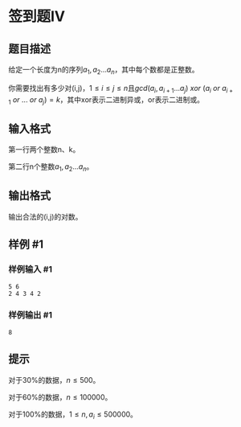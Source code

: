 # 签到题IV

## 题目描述

给定一个长度为n的序列$a_1,a_2...a_n$，其中每个数都是正整数。


你需要找出有多少对(i,j)，$1 \leq i \leq j \leq n$且$gcd(a_i,a_{i+1}...a_j)~xor~(a_i~or~a_{i+1}~or~...~or~a_j)=k$，其中xor表示二进制异或，or表示二进制或。


## 输入格式

第一行两个整数n、k。

第二行n个整数$a_1,a_2...a_n$。


## 输出格式

输出合法的(i,j)的对数。


## 样例 #1

### 样例输入 #1
```
5 6
2 4 3 4 2
```

### 样例输出 #1

```
8
```

## 提示

对于30%的数据，$n \leq 500$。

对于60%的数据，$n \leq 100000$。

对于100%的数据，$1 \leq n,a_i \leq 500000$。

